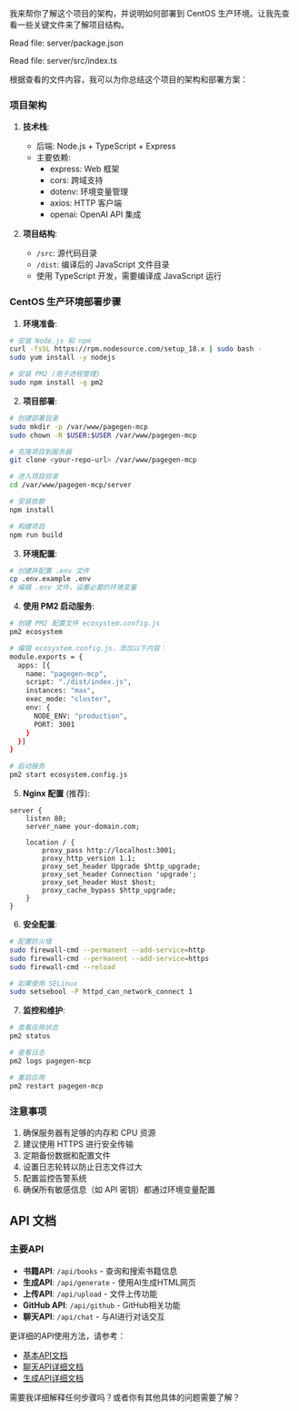 我来帮你了解这个项目的架构，并说明如何部署到 CentOS 生产环境。让我先查看一些关键文件来了解项目结构。


Read file: server/package.json

Read file: server/src/index.ts

根据查看的文件内容，我可以为你总结这个项目的架构和部署方案：

### 项目架构
1. **技术栈**:
   - 后端: Node.js + TypeScript + Express
   - 主要依赖:
     - express: Web 框架
     - cors: 跨域支持
     - dotenv: 环境变量管理
     - axios: HTTP 客户端
     - openai: OpenAI API 集成

2. **项目结构**:
   - `/src`: 源代码目录
   - `/dist`: 编译后的 JavaScript 文件目录
   - 使用 TypeScript 开发，需要编译成 JavaScript 运行

### CentOS 生产环境部署步骤

1. **环境准备**:
```bash
# 安装 Node.js 和 npm
curl -fsSL https://rpm.nodesource.com/setup_18.x | sudo bash -
sudo yum install -y nodejs

# 安装 PM2 (用于进程管理)
sudo npm install -g pm2
```

2. **项目部署**:
```bash
# 创建部署目录
sudo mkdir -p /var/www/pagegen-mcp
sudo chown -R $USER:$USER /var/www/pagegen-mcp

# 克隆项目到服务器
git clone <your-repo-url> /var/www/pagegen-mcp

# 进入项目目录
cd /var/www/pagegen-mcp/server

# 安装依赖
npm install

# 构建项目
npm run build
```

3. **环境配置**:
```bash
# 创建并配置 .env 文件
cp .env.example .env
# 编辑 .env 文件，设置必要的环境变量
```

4. **使用 PM2 启动服务**:
```bash
# 创建 PM2 配置文件 ecosystem.config.js
pm2 ecosystem

# 编辑 ecosystem.config.js，添加以下内容：
module.exports = {
  apps: [{
    name: "pagegen-mcp",
    script: "./dist/index.js",
    instances: "max",
    exec_mode: "cluster",
    env: {
      NODE_ENV: "production",
      PORT: 3001
    }
  }]
}

# 启动服务
pm2 start ecosystem.config.js
```

5. **Nginx 配置** (推荐):
```nginx
server {
    listen 80;
    server_name your-domain.com;

    location / {
        proxy_pass http://localhost:3001;
        proxy_http_version 1.1;
        proxy_set_header Upgrade $http_upgrade;
        proxy_set_header Connection 'upgrade';
        proxy_set_header Host $host;
        proxy_cache_bypass $http_upgrade;
    }
}
```

6. **安全配置**:
```bash
# 配置防火墙
sudo firewall-cmd --permanent --add-service=http
sudo firewall-cmd --permanent --add-service=https
sudo firewall-cmd --reload

# 如果使用 SELinux
sudo setsebool -P httpd_can_network_connect 1
```

7. **监控和维护**:
```bash
# 查看应用状态
pm2 status

# 查看日志
pm2 logs pagegen-mcp

# 重启应用
pm2 restart pagegen-mcp
```

### 注意事项
1. 确保服务器有足够的内存和 CPU 资源
2. 建议使用 HTTPS 进行安全传输
3. 定期备份数据和配置文件
4. 设置日志轮转以防止日志文件过大
5. 配置监控告警系统
6. 确保所有敏感信息（如 API 密钥）都通过环境变量配置

## API 文档

### 主要API

- **书籍API**: `/api/books` - 查询和搜索书籍信息
- **生成API**: `/api/generate` - 使用AI生成HTML网页
- **上传API**: `/api/upload` - 文件上传功能
- **GitHub API**: `/api/github` - GitHub相关功能
- **聊天API**: `/api/chat` - 与AI进行对话交互

更详细的API使用方法，请参考：
- [基本API文档](./API.md)
- [聊天API详细文档](./docs/chat-api.md)
- [生成API详细文档](./docs/generate-api.md)

需要我详细解释任何步骤吗？或者你有其他具体的问题需要了解？
